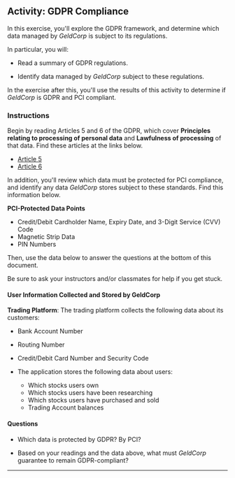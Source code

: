 ## Activity: GDPR Compliance

In this exercise, you'll explore the GDPR framework, and determine which data managed by _GeldCorp_ is subject to its regulations.

In particular, you will:

- Read a summary of GDPR regulations.

- Identify data managed by _GeldCorp_ subject to these regulations.

In the exercise after this, you'll use the results of this activity to determine if _GeldCorp_ is GDPR and PCI compliant.

### Instructions

Begin by reading Articles 5 and 6 of the GDPR, which cover **Principles relating to processing of personal data** and **Lawfulness of processing** of that data. Find these articles at the links below.
- [Article 5](https://gdpr-info.eu/art-5-gdpr/)
- [Article 6](https://gdpr-info.eu/art-4-gdpr/)

In addition, you'll review which data must be protected for PCI compliance, and identify any data _GeldCorp_ stores subject to these standards. Find this information below.

**PCI-Protected Data Points**
- Credit/Debit Cardholder Name, Expiry Date, and 3-Digit Service (CVV) Code
- Magnetic Strip Data
- PIN Numbers

Then, use the data below to answer the questions at the bottom of this document.

Be sure to ask your instructors and/or classmates for help if you get stuck.

#### User Information Collected and Stored by GeldCorp 

**Trading Platform**: The trading platform collects the following data about its customers:
  - Bank Account Number
  - Routing Number
  - Credit/Debit Card Number and Security Code
  
- The application stores the following data about users:
  - Which stocks users own
  - Which stocks users have been researching
  - Which stocks users have purchased and sold
  - Trading Account balances

#### Questions

- Which data is protected by GDPR? By PCI?

- Based on your readings and the data above, what must _GeldCorp_ guarantee to remain GDPR-compliant?

---- 